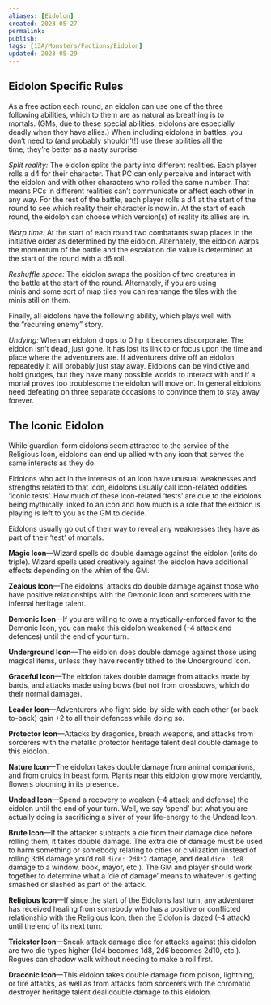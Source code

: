 ```yaml
---
aliases: [Eidolon]
created: 2023-05-27
permalink: 
publish: 
tags: [13A/Monsters/Factions/Eidolon]
updated: 2023-05-29
---
```


## Eidolon Specific Rules

As a free action each round, an eidolon can use one of the three  
following abilities, which to them are as natural as breathing is to  
mortals. (GMs, due to these special abilities, eidolons are especially  
deadly when they have allies.) When including eidolons in battles, you  
don’t need to (and probably shouldn’t!) use these abilities all the  
time; they’re better as a nasty surprise.

*Split reality:* The eidolon splits the party into different realities. Each player rolls a d4 for their character. That PC can only perceive and interact with the eidolon and with other characters who rolled the same number. That means PCs in different realities can’t communicate or affect each other in any way. For the rest of the battle, each player rolls a d4 at the start of the round to see which reality their character is now in. At the start of each round, the eidolon can choose which version(s) of reality its allies are in.

*Warp time:* At the start of each round two combatants swap places in the initiative order as determined by the eidolon. Alternately, the eidolon warps the momentum of the battle and the escalation die value is determined at the start of the round with a d6 roll.

*Reshuffle space:* The eidolon swaps the position of two creatures in  
the battle at the start of the round. Alternately, if you are using  
minis and some sort of map tiles you can rearrange the tiles with the  
minis still on them.

Finally, all eidolons have the following ability, which plays well with  
the “recurring enemy” story.

*Undying:* When an eidolon drops to 0 hp it becomes discorporate. The eidolon isn’t dead, just gone. It has lost its link to or focus upon the time and place where the adventurers are. If adventurers drive off an eidolon repeatedly it will probably just stay away. Eidolons can be vindictive and hold grudges, but they have many possible worlds to interact with and if a mortal proves too troublesome the eidolon will move on. In general eidolons need defeating on three separate occasions to convince them to stay away forever.

## The Iconic Eidolon

While guardian-form eidolons seem attracted to the service of the  
Religious Icon, eidolons can end up allied with any icon that serves the  
same interests as they do.

Eidolons who act in the interests of an icon have unusual weaknesses and strengths related to that icon, eidolons usually call icon-related oddities ‘iconic tests’. How much of these icon-related ‘tests’ are due to the eidolons being mythically linked to an icon and how much is a role that the eidolon is playing is left to you as the GM to decide.

Eidolons usually go out of their way to reveal any weaknesses they have as part of their ‘test’ of mortals. 

**Magic Icon**—Wizard spells do double damage against the eidolon (crits do triple). Wizard spells used creatively against the eidolon have additional effects depending on the whim of the GM. 


**Zealous Icon**—The eidolons’ attacks do double damage against those who have positive relationships with the Demonic Icon and sorcerers with the infernal heritage talent.

**Demonic Icon**—If you are willing to owe a mystically-enforced favor to the Demonic Icon, you can make this eidolon weakened (–4 attack and defences) until the end of your turn.

**Underground Icon**—The eidolon does double damage against those using magical items, unless they have recently tithed to the Underground Icon.

**Graceful Icon**—The eidolon takes double damage from attacks made by bards, and attacks made using bows (but not from crossbows, which do their normal damage).

**Leader Icon**—Adventurers who fight side-by-side with each other (or back-to-back) gain +2 to all their defences while doing so.

**Protector Icon**—Attacks by dragonics, breath weapons, and attacks from sorcerers with the metallic protector heritage talent deal double damage to this eidolon.

**Nature Icon**—The eidolon takes double damage from animal companions, and from druids in beast form. Plants near this eidolon grow more verdantly, flowers blooming in its presence.

**Undead Icon**—Spend a recovery to weaken (–4 attack and defense) the eidolon until the end of your turn. Well, we say ‘spend’ but what you are actually doing is sacrificing a sliver of your life-energy to the Undead Icon.

**Brute Icon**—If the attacker subtracts a die from their damage dice before rolling them, it takes double damage. The extra die of damage must be used to harm something or somebody relating to cities or civilization (instead of rolling 3d8 damage you’d roll `dice: 2d8*2` damage, and deal `dice: 1d8` damage to a window, book, mayor, etc.). The GM and player should work together to determine what a ‘die of damage’ means to whatever is getting smashed or slashed as part of the attack.

**Religious Icon**—If since the start of the Eidolon’s last turn, any adventurer has received healing from somebody who has a positive or conflicted relationship with the Religious Icon, then the Eidolon is dazed (–4 attack) until the end of its next turn.

**Trickster Icon**—Sneak attack damage dice for attacks against this eidolon are two die types higher (1d4 becomes 1d8, 2d6 becomes 2d10, etc.). Rogues can shadow walk without needing to make a roll first.

**Draconic Icon**—This eidolon takes double damage from poison, lightning, or fire attacks, as well as from attacks from sorcerers with the chromatic destroyer heritage talent deal double damage to this eidolon.
